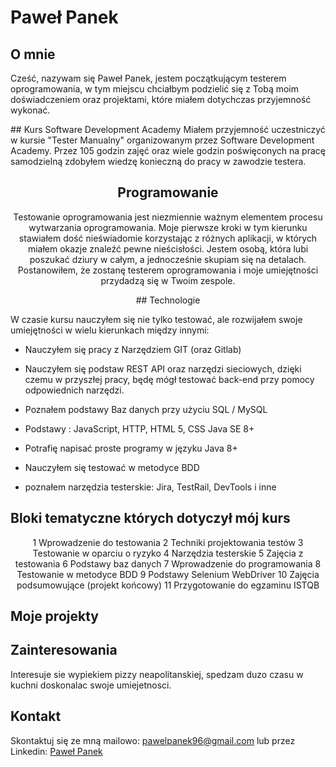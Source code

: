 # Paweł Panek 

## O mnie
Cześć, nazywam się Paweł Panek, jestem początkującym testerem oprogramowania, w tym miejscu chciałbym podzielić się z Tobą moim doświadczeniem oraz projektami, które miałem dotychczas przyjemność wykonać. 
<center>


</center>
## Kurs Software Development Academy
Miałem przyjemność uczestniczyć w kursie "Tester Manualny" organizowanym przez Software Development Academy. Przez 105 godzin zajęć oraz wiele godzin poświęconych na pracę samodzielną zdobyłem wiedzę konieczną do pracy w zawodzie testera.
<center>

## Programowanie
Testowanie oprogramowania jest niezmiennie ważnym elementem procesu wytwarzania oprogramowania. Moje pierwsze kroki w tym kierunku stawiałem dość nieświadomie korzystając
z różnych aplikacji, w których miałem okazje znaleźć pewne nieścisłości. Jestem osobą, która lubi poszukać dziury w całym, a jednocześnie skupiam się na detalach. Postanowiłem, że zostanę testerem oprogramowania i moje umiejętności przydadzą się w Twoim zespole.

</center>


<center>
## Technologie
</center>

W czasie kursu nauczyłem się nie tylko testować, ale rozwijałem swoje umiejętności w wielu kierunkach między innymi:

* Nauczyłem się pracy z Narzędziem GIT (oraz Gitlab)

* Nauczyłem się podstaw REST API oraz narzędzi sieciowych, dzięki czemu w przyszłej pracy, będę mógł testować back-end przy pomocy odpowiednich narzędzi.

* Poznałem podstawy Baz danych przy użyciu SQL /  MySQL

* Podstawy : JavaScript, HTTP, HTML 5, CSS  Java SE 8+

* Potrafię napisać proste programy w języku Java 8+

* Nauczyłem się testować w metodyce BDD

* poznałem narzędzia testerskie: Jira, TestRail, DevTools i inne

## Bloki tematyczne których dotyczył mój kurs  
<center>
1	 Wprowadzenie do testowania
2	 Techniki projektowania testów
3	 Testowanie w oparciu o ryzyko
4	 Narzędzia testerskie
5	 Zajęcia z testowania
6	 Podstawy baz danych
7	 Wprowadzenie do programowania
8	 Testowanie w metodyce BDD
9	 Podstawy Selenium WebDriver
10 Zajęcia podsumowujące (projekt końcowy)
11 Przygotowanie do egzaminu ISTQB
</center>

## Moje projekty


<center>

</center>

## Zainteresowania
Interesuje sie wypiekiem pizzy neapolitanskiej, spedzam duzo czasu w kuchni doskonalac swoje umiejetnosci. 

<center>


</center>

## Kontakt

Skontaktuj się ze mną mailowo: pawelpanek96@gmail.com
lub przez Linkedin: [Paweł Panek](www.linkedin.com/in/paweł-panek-908782251)


